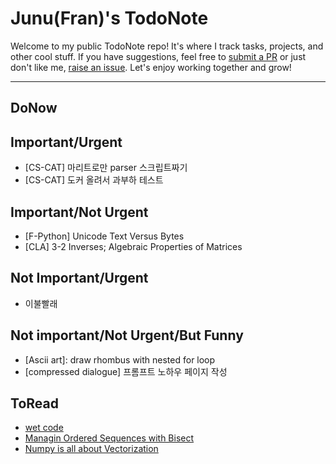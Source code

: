 # Junu(Fran)'s TodoNote
Welcome to my public TodoNote repo! It's where I track tasks, projects, and other cool stuff.
If you have suggestions, feel free to [submit a PR](https://github.com/junuMoon/TodoNote/pulls) or just don't like me, [raise an issue](https://github.com/junuMoon/TodoNote/issues).
Let's enjoy working together and grow!

---

## DoNow

## Important/Urgent
- [CS-CAT] 마리트로만 parser 스크립트짜기
- [CS-CAT] 도커 올려서 과부하 테스트

## Important/Not Urgent
- [F-Python] Unicode Text Versus Bytes
- [CLA] 3-2 Inverses; Algebraic Properties of Matrices

## Not Important/Urgent
- 이불빨래

## Not important/Not Urgent/But Funny
- [Ascii art]: draw rhombus with nested for loop
- [compressed dialogue] 프롬프트 노하우 페이지 작성

## ToRead
- [wet code](https://www.deconstructconf.com/2019/dan-abramov-the-wet-codebase)
- [Managin Ordered Sequences with Bisect](https://www.fluentpython.com/extra/ordered-sequences-with-bisect/)
- [Numpy is all about Vectorization](https://www.labri.fr/perso/nrougier/from-python-to-numpy/)
